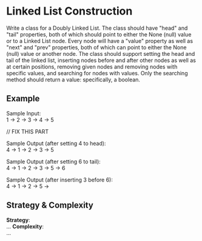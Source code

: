 # Linked List Construction
Write a class for a Doubly Linked List. The class should have "head" and "tail" properties, both of which should point to either the None (null) value or to a Linked List node. Every node will have a "value" property as well as "next" and "prev" properties, both of which can point to either the None (null) value or another node. The class should support setting the head and tail of the linked list, inserting nodes before and after other nodes as well as at certain positions, removing given nodes and removing nodes with specific values, and searching for nodes with values. Only the searching method should return a value: specifically, a boolean.

## Example
Sample Input:  
1 -> 2 -> 3 -> 4 -> 5


// FIX THIS PART

Sample Output (after setting 4 to head):  
4 -> 1 -> 2 -> 3 -> 5

Sample Output (after setting 6 to tail):  
4 -> 1 -> 2 -> 3 -> 5 -> 6

Sample Output (after inserting 3 before 6):  
4 -> 1 -> 2 -> 5 -> 


## Strategy & Complexity
__Strategy__:  
...
__Complexity__:  
...